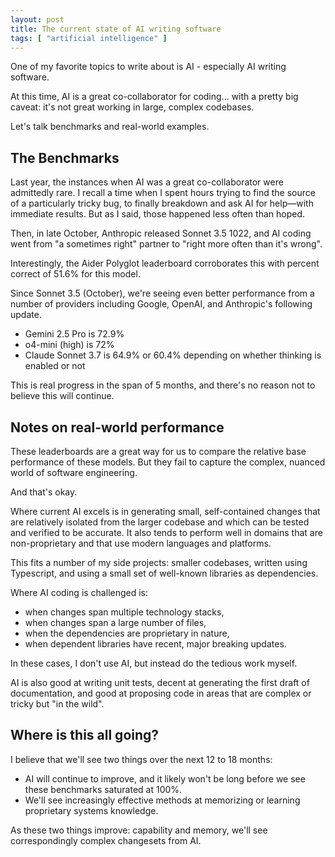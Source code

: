 ```yaml
---
layout: post
title: The current state of AI writing software
tags: [ "artificial intelligence" ]
---
```


One of my favorite topics to write about is AI - especially AI writing software.

At this time, AI is a great co-collaborator for coding... with a pretty big caveat: it's not 
great working in large, complex codebases.

Let's talk benchmarks and real-world examples.

## The Benchmarks

Last year, the instances when AI was a great co-collaborator were admittedly rare.
I recall a time when I spent hours trying to find the source of a particularly tricky bug, 
to finally breakdown and ask AI for help—with immediate results.
But as I said, those happened less often than hoped.

Then, in late October, Anthropic released Sonnet 3.5 1022, and AI coding went from
"a sometimes right" partner to "right more often than it's wrong". 

Interestingly, the Aider Polyglot leaderboard corroborates this with percent correct of 51.6% for this model.

Since Sonnet 3.5 (October), we're seeing even better performance from a number of providers 
including Google, OpenAI, and Anthropic's following update.

- Gemini 2.5 Pro is 72.9%
- o4-mini (high) is 72%
- Claude Sonnet 3.7 is 64.9% or 60.4% depending on whether thinking is enabled or not

This is real progress in the span of 5 months, and there's no reason not to believe this will continue.

## Notes on real-world performance

These leaderboards are a great way for us to compare the relative base performance of these models.
But they fail to capture the complex, nuanced world of software engineering.

And that's okay.

Where current AI excels is in generating small, self-contained changes that are relatively isolated
from the larger codebase and which can be tested and verified to be accurate. 
It also tends to perform well in domains that are non-proprietary and that use modern languages and platforms.

This fits a number of my side projects: smaller codebases, written using Typescript,
and using a small set of well-known libraries as dependencies.

Where AI coding is challenged is:
- when changes span multiple technology stacks, 
- when changes span a large number of files,
- when the dependencies are proprietary in nature, 
- when dependent libraries have recent, major breaking updates.

In these cases, I don't use AI, but instead do the tedious work myself.

AI is also good at writing unit tests, decent at generating the first draft of documentation,
and good at proposing code in areas that are complex or tricky but "in the wild".

## Where is this all going?

I believe that we'll see two things over the next 12 to 18 months:

- AI will continue to improve, and it likely won't be long before we see these benchmarks saturated at 100%.
- We'll see increasingly effective methods at memorizing or learning proprietary systems knowledge.

As these two things improve: capability and memory, we'll see correspondingly complex changesets from AI.





